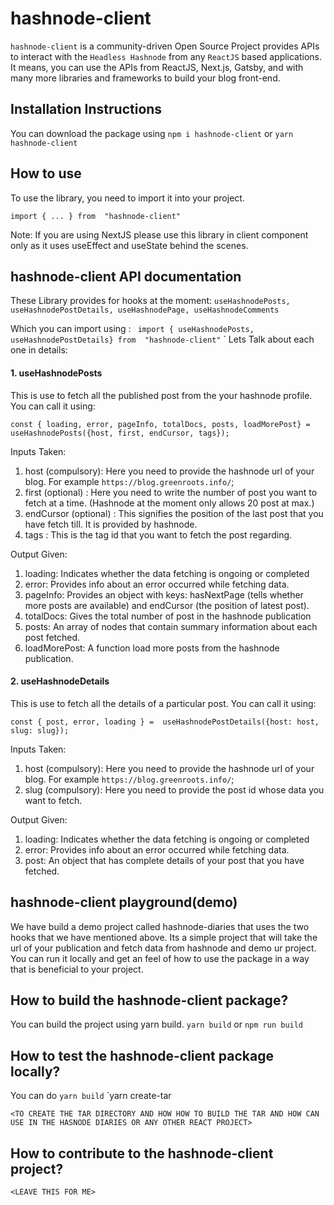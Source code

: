 # hashnode-client

`hashnode-client` is a community-driven Open Source Project provides APIs to interact with the `Headless Hashnode` from any `ReactJS` based applications. It means, you can use the APIs from ReactJS, Next.js, Gatsby, and with many more libraries and frameworks to build your blog front-end.

## Installation Instructions

You can download the package using
`npm i hashnode-client`
or
`yarn hashnode-client`

## How to use

To use the library, you need to import it into your project.

`import { ... } from  "hashnode-client"`

Note: If you are using NextJS please use this library in client component only as it uses useEffect and useState behind the scenes.

## hashnode-client API documentation

These Library provides for hooks at the moment:
`useHashnodePosts,
useHashnodePostDetails,
useHashnodePage,
useHashnodeComments`

Which you can import using :
`
import { useHashnodePosts, useHashnodePostDetails} from  "hashnode-client"`
`
Lets Talk about each one in details:

#### 1. useHashnodePosts

This is use to fetch all the published post from the your hashnode profile.
You can call it using:

`const { loading, error, pageInfo, totalDocs, posts, loadMorePost} = useHashnodePosts({host, first, endCursor, tags});`

Inputs Taken:

1. host (compulsory): Here you need to provide the hashnode url of your blog. For example `https://blog.greenroots.info/`;
2. first (optional) : Here you need to write the number of post you want to fetch at a time. (Hashnode at the moment only allows 20 post at max.)
3. endCursor (optional) : This signifies the position of the last post that you have fetch till. It is provided by hashnode.
4. tags : This is the tag id that you want to fetch the post regarding.

Output Given:

1. loading: Indicates whether the data fetching is ongoing or completed
2. error: Provides info about an error occurred while fetching data.
3. pageInfo: Provides an object with keys: hasNextPage (tells whether more posts are available) and endCursor (the position of latest post).
4. totalDocs: Gives the total number of post in the hashnode publication
5. posts: An array of nodes that contain summary information about each post fetched.
6. loadMorePost: A function load more posts from the hashnode publication.

#### 2. useHashnodeDetails

This is use to fetch all the details of a particular post.
You can call it using:

`const { post, error, loading } =  useHashnodePostDetails({host: host, slug: slug});`

Inputs Taken:

1. host (compulsory): Here you need to provide the hashnode url of your blog. For example `https://blog.greenroots.info/`;
2. slug (compulsory): Here you need to provide the post id whose data you want to fetch.

Output Given:

1. loading: Indicates whether the data fetching is ongoing or completed
2. error: Provides info about an error occurred while fetching data.
3. post: An object that has complete details of your post that you have fetched.

## hashnode-client playground(demo)

We have build a demo project called hashnode-diaries that uses the two hooks that we have mentioned above. Its a simple project that will take the url of your publication and fetch data from hashnode and demo ur project. You can run it locally and get an feel of how to use the package in a way that is beneficial to your project.

## How to build the hashnode-client package?

You can build the project using yarn build.
`yarn build`
or
`npm run build`

## How to test the hashnode-client package locally?

You can do
`yarn build`
`yarn create-tar

`<TO CREATE THE TAR DIRECTORY AND HOW HOW TO BUILD THE TAR AND HOW CAN USE IN THE HASNODE DIARIES OR ANY OTHER REACT PROJECT>`

## How to contribute to the hashnode-client project?

`<LEAVE THIS FOR ME>`
